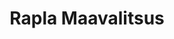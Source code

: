 ---
title: Rapla Maavalitsus
maintainer_name: Karin Schütz
maintainer_email: karin.schytz@rapla.maavalitsus.ee
description: ''
---